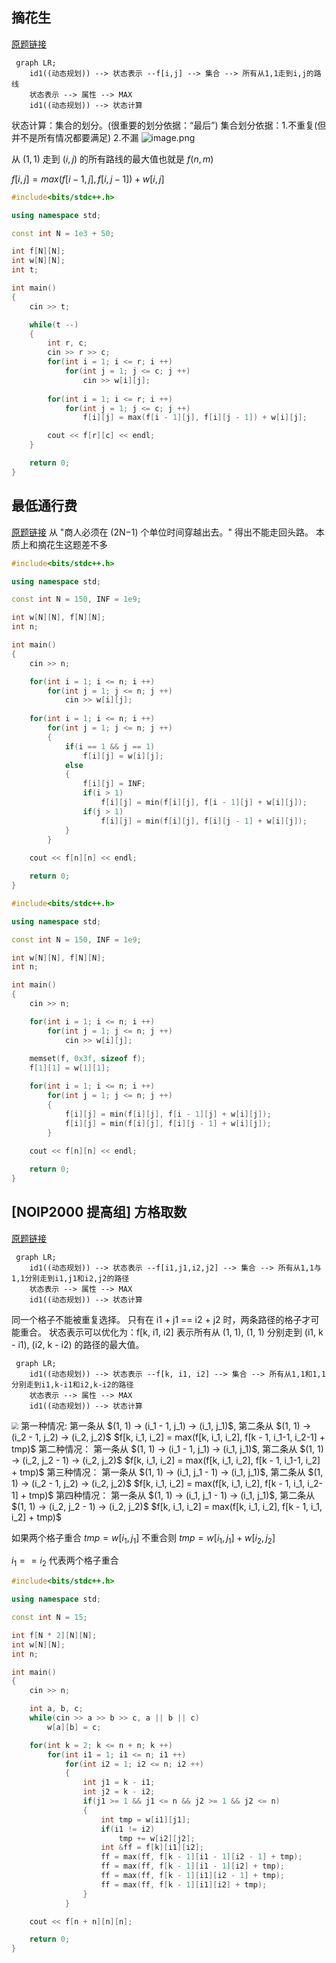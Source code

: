
## 摘花生
[原题链接](https://www.acwing.com/problem/content/1017/)
```mermaid
 graph LR;
 	id1((动态规划)) --> 状态表示 --f[i,j] --> 集合 --> 所有从1,1走到i,j的路线
    状态表示 --> 属性 --> MAX
    id1((动态规划)) --> 状态计算
```
状态计算：集合的划分。(很重要的划分依据：“最后”)
	集合划分依据：1.不重复(但并不是所有情况都要满足) 2.不漏 
	![image.png](https://typora-birdy.oss-cn-guangzhou.aliyuncs.com/20240326232542.png)

从 $(1,1)$ 走到 $(i, j)$ 的所有路线的最大值也就是 $f(n, m)$

$f[i, j] = max(f[i - 1, j], f[i, j - 1]) + w[i, j]$
```cpp
#include<bits/stdc++.h>

using namespace std;

const int N = 1e3 + 50;

int f[N][N];
int w[N][N];
int t;

int main()
{
    cin >> t;

    while(t --)
    {
        int r, c;
        cin >> r >> c;
        for(int i = 1; i <= r; i ++)
            for(int j = 1; j <= c; j ++)
                cin >> w[i][j];
        
        for(int i = 1; i <= r; i ++)
            for(int j = 1; j <= c; j ++)
                f[i][j] = max(f[i - 1][j], f[i][j - 1]) + w[i][j];

        cout << f[r][c] << endl;
    }

    return 0;
}
```


## 最低通行费
[原题链接](https://www.acwing.com/problem/content/1020/)
从 "商人必须在 (2N−1) 个单位时间穿越出去。" 得出不能走回头路。
本质上和摘花生这题差不多
```cpp
#include<bits/stdc++.h>

using namespace std;

const int N = 150, INF = 1e9;

int w[N][N], f[N][N];
int n;

int main()
{
    cin >> n;

    for(int i = 1; i <= n; i ++)
        for(int j = 1; j <= n; j ++)
            cin >> w[i][j];
    
    for(int i = 1; i <= n; i ++)
        for(int j = 1; j <= n; j ++)
        {
            if(i == 1 && j == 1)
                f[i][j] = w[i][j];
            else
            {
                f[i][j] = INF;
                if(i > 1)
                    f[i][j] = min(f[i][j], f[i - 1][j] + w[i][j]);
                if(j > 1)
                    f[i][j] = min(f[i][j], f[i][j - 1] + w[i][j]);
            }   
        }
        
    cout << f[n][n] << endl;

    return 0;
}
```

```CPP
#include<bits/stdc++.h>

using namespace std;

const int N = 150, INF = 1e9;

int w[N][N], f[N][N];
int n;

int main()
{
    cin >> n;

    for(int i = 1; i <= n; i ++)
        for(int j = 1; j <= n; j ++)
            cin >> w[i][j];
    
    memset(f, 0x3f, sizeof f);
    f[1][1] = w[1][1];

    for(int i = 1; i <= n; i ++)
        for(int j = 1; j <= n; j ++)
        {
            f[i][j] = min(f[i][j], f[i - 1][j] + w[i][j]);
            f[i][j] = min(f[i][j], f[i][j - 1] + w[i][j]);
        }
        
    cout << f[n][n] << endl;

    return 0;
}
```

## [NOIP2000 提高组] 方格取数
[原题链接](https://www.luogu.com.cn/problem/P1004)

```mermaid
 graph LR;
 	id1((动态规划)) --> 状态表示 --f[i1,j1,i2,j2] --> 集合 --> 所有从1,1与1,1分别走到i1,j1和i2,j2的路径
    状态表示 --> 属性 --> MAX
    id1((动态规划)) --> 状态计算
```
同一个格子不能被重复选择。
只有在 i1 + j1 == i2 + j2 时，两条路径的格子才可能重合。
状态表示可以优化为：f[k, i1, i2]  表示所有从 (1, 1), (1, 1) 分别走到 (i1, k - i1), (i2, k - i2) 的路径的最大值。
```mermaid
 graph LR;
 	id1((动态规划)) --> 状态表示 --f[k, i1, i2] --> 集合 --> 所有从1,1和1,1分别走到i1,k-i1和i2,k-i2的路径
    状态表示 --> 属性 --> MAX
    id1((动态规划)) --> 状态计算
```

<img src="https://typora-birdy.oss-cn-guangzhou.aliyuncs.com/20240327181205.png" style="zoom:70%"  >
第一种情况:
	第一条从 $(1, 1) -> (i_1 - 1, j_1) -> (i_1, j_1)$,
	第二条从 $(1, 1) -> (i_2 - 1, j_2) -> (i_2, j_2)$
	$f[k, i_1, i_2] = max(f[k, i_1, i_2], f[k - 1, i_1-1, i_2-1] + tmp)$
第二种情况：
	第一条从 $(1, 1) -> (i_1 - 1, j_1) -> (i_1, j_1)$,
	第二条从 $(1, 1) -> (i_2, j_2 - 1) -> (i_2, j_2)$
	$f[k, i_1, i_2] = max(f[k, i_1, i_2], f[k - 1, i_1-1, i_2] + tmp)$
第三种情况：
	第一条从 $(1, 1) -> (i_1, j_1 - 1) -> (i_1, j_1)$,
	第二条从 $(1, 1) -> (i_2 - 1, j_2) -> (i_2, j_2)$
	$f[k, i_1, i_2] = max(f[k, i_1, i_2], f[k - 1, i_1, i_2-1] + tmp)$
第四种情况：
	第一条从 $(1, 1) -> (i_1, j_1 - 1) -> (i_1, j_1)$,
	第二条从 $(1, 1) -> (i_2, j_2 - 1) -> (i_2, j_2)$
	$f[k, i_1, i_2] = max(f[k, i_1, i_2], f[k - 1, i_1, i_2] + tmp)$

如果两个格子重合 $tmp = w[i_1,j_1]$
	不重合则 $tmp = w[i_1, j_1] + w[i_2, j_2]$

$i_1==i_2$ 代表两个格子重合
```cpp
#include<bits/stdc++.h>

using namespace std;

const int N = 15;

int f[N * 2][N][N];
int w[N][N];
int n;

int main()
{
    cin >> n;

    int a, b, c;
    while(cin >> a >> b >> c, a || b || c)
        w[a][b] = c;

    for(int k = 2; k <= n + n; k ++)
        for(int i1 = 1; i1 <= n; i1 ++)
            for(int i2 = 1; i2 <= n; i2 ++)
            {
                int j1 = k - i1;
                int j2 = k - i2;
                if(j1 >= 1 && j1 <= n && j2 >= 1 && j2 <= n)
                {
                    int tmp = w[i1][j1];
                    if(i1 != i2)
                        tmp += w[i2][j2];
                    int &ff = f[k][i1][i2];
                    ff = max(ff, f[k - 1][i1 - 1][i2 - 1] + tmp);
                    ff = max(ff, f[k - 1][i1 - 1][i2] + tmp);
                    ff = max(ff, f[k - 1][i1][i2 - 1] + tmp);
                    ff = max(ff, f[k - 1][i1][i2] + tmp);
                }
            }

    cout << f[n + n][n][n];

    return 0;
}
```
